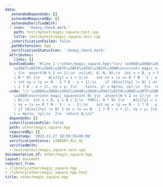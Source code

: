 ```yaml
---
data:
  _extendedDependsOn: []
  _extendedRequiredBy: []
  _extendedVerifiedWith:
  - icon: ':heavy_check_mark:'
    path: test/mytest/magic_square.test.cpp
    title: test/mytest/magic_square.test.cpp
  _isVerificationFailed: false
  _pathExtension: hpp
  _verificationStatusIcon: ':heavy_check_mark:'
  attributes:
    links: []
  bundledCode: "#line 1 \"other/magic_square.hpp\"\n// \u3068\u308A\u3042\u3048\u305A\
    \u5947\u6570\u306E\u307F\u5BFE\u5FDC\u3059\u308B\nvvc<int> magic_square(int N)\
    \ {\n  assert(N % 2 == 1);\n  vv(int, A, N, N);\n  int x = 0, y = N / 2;\n  FOR(i,\
    \ N * N) {\n    A[x][y] = i + 1;\n    int nx = (x == 0 ? N - 1 : x - 1);\n   \
    \ int ny = (y == N - 1 ? 0 : y + 1);\n    if (A[nx][ny] != 0) { nx = (x == N -\
    \ 1 ? 0 : x + 1), ny = y; }\n    tie(x, y) = mp(nx, ny);\n  }\n  return A;\n}\n"
  code: "// \u3068\u308A\u3042\u3048\u305A\u5947\u6570\u306E\u307F\u5BFE\u5FDC\u3059\
    \u308B\nvvc<int> magic_square(int N) {\n  assert(N % 2 == 1);\n  vv(int, A, N,\
    \ N);\n  int x = 0, y = N / 2;\n  FOR(i, N * N) {\n    A[x][y] = i + 1;\n    int\
    \ nx = (x == 0 ? N - 1 : x - 1);\n    int ny = (y == N - 1 ? 0 : y + 1);\n   \
    \ if (A[nx][ny] != 0) { nx = (x == N - 1 ? 0 : x + 1), ny = y; }\n    tie(x, y)\
    \ = mp(nx, ny);\n  }\n  return A;\n}"
  dependsOn: []
  isVerificationFile: false
  path: other/magic_square.hpp
  requiredBy: []
  timestamp: '2022-11-27 18:59:55+09:00'
  verificationStatus: LIBRARY_ALL_AC
  verifiedWith:
  - test/mytest/magic_square.test.cpp
documentation_of: other/magic_square.hpp
layout: document
redirect_from:
- /library/other/magic_square.hpp
- /library/other/magic_square.hpp.html
title: other/magic_square.hpp
---
```

